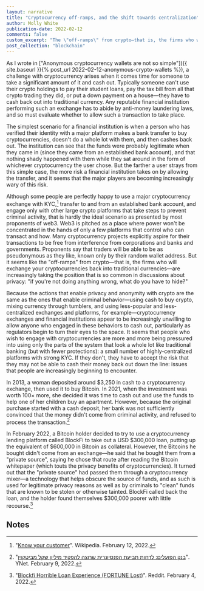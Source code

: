 ```yaml
---
layout: narrative
title: "Cryptocurrency off-ramps, and the shift towards centralization"
author: Molly White
publication-date: 2022-02-12
comments: false
custom_excerpt: "The \"off-ramps\" from crypto—that is, the firms who will exchange your cryptocurrencies back into traditional currencies—are increasingly taking the position that is so common in discussions about privacy: \"if you're not doing anything wrong, what do you have to hide?\"" 
post_collection: "blockchain"
---
```


As I wrote in ["Anonymous cryptocurrency wallets are not so simple"]({{ site.baseurl }}{% post_url 2022-02-12-anonymous-crypto-wallets %}), a challenge with cryptocurrency arises when it comes time for someone to take a significant amount of it and cash out. Typically someone can't use their crypto holdings to pay their student loans, pay the tax bill from all that crypto trading they did, or put a down payment on a house—they have to cash back out into traditional currency. Any reputable financial institution performing such an exchange has to abide by anti-money laundering laws, and so must evaluate whether to allow such a transaction to take place. 

The simplest scenario for a financial institution is when a person who has verified their identity with a major platform makes a bank transfer to buy cryptocurrencies, doesn't do a whole lot with them, and then cashes back out. The institution can see that the funds were probably legitimate when they came in (since they came from an established bank account), and that nothing shady happened with them while they sat around in the form of whichever cryptocurrency the user chose. But the farther a user strays from this simple case, the more risk a financial institution takes on by allowing the transfer, and it seems that the major players are becoming increasingly wary of this risk. 

Although some people are perfectly happy to use a major cryptocurrency exchange with KYC,[^fn1] transfer to and from an established bank account, and engage only with other large crypto platforms that take steps to prevent criminal activity, that is hardly the ideal scenario as presented by most proponents of web3. Web3 is pitched as a place where power won't be concentrated in the hands of only a few platforms that control who can transact and how. Many cryptocurrency projects explicitly aspire for their transactions to be free from interference from corporations and banks and governments. Proponents say that traders will be able to be as pseudonymous as they like, known only by their random wallet address. But it seems like the "off-ramps" from crypto—that is, the firms who will exchange your cryptocurrencies back into traditional currencies—are increasingly taking the position that is so common in discussions about privacy: "if you're not doing anything wrong, what do you have to hide?"

Because the actions that enable privacy and anonymity with crypto are the same as the ones that enable criminal behavior—using cash to buy crypto, mixing currency through tumblers, and using less-popular and less-centralized exchanges and platforms, for example—cryptocurrency exchanges and financial institutions appear to be increasingly unwilling to allow anyone who engaged in these behaviors to cash out, particularly as regulators begin to turn their eyes to the space. It seems that people who wish to engage with cryptocurrencies are more and more being pressured into using only the parts of the system that look a whole lot like traditional banking (but with fewer protections): a small number of highly-centralized platforms with strong KYC. If they don't, they have to accept the risk that they may not be able to cash their money back out down the line: issues that people are increasingly beginning to encounter.

In 2013, a woman deposited around $3,250 in cash to a cryptocurrency exchange, then used it to buy Bitcoin. In 2021, when the investment was worth 100&times; more, she decided it was time to cash out and use the funds to help one of her children buy an apartment. However, because the original purchase started with a cash deposit, her bank was not sufficiently convinced that the money didn't come from criminal activity, and refused to process the transaction.[^fn2]

In February 2022, a Bitcoin holder decided to try to use a cryptocurrency lending platform called BlockFi to take out a USD $300,000 loan, putting up the equivalent of $600,000 in Bitcoin as collateral. However, the Bitcoins he bought didn't come from an exchange—he said that he bought them from a "private source", saying he chose that route after reading the Bitcoin whitepaper (which touts the privacy benefits of cryptocurrencies). It turned out that the "private source" had passed them through a cryptocurrency mixer—a technology that helps obscure the source of funds, and as such is used for legitimate privacy reasons as well as by criminals to "clean" funds that are known to be stolen or otherwise tainted. BlockFi called back the loan, and the holder found themselves $300,000 poorer with little recourse.[^fn3]

## Notes
[^fn1]: "[Know your customer](https://en.wikipedia.org/wiki/Know_your_customer)". Wikipedia. February 12, 2022.
[^fn2]: "[בנק הפועלים: לדחות תביעת הפנסיונרית שרוצה להפקיד מיליון שקל מביטקוין](https://m.ynet.co.il/articles/h1qrlegjc)". YNet. February 9, 2022.
[^fn3]: "[Blockfi Horrible Loan Experience (FORTUNE Lost)](https://www.reddit.com/r/CryptoCurrency/comments/skxpr7/blockfi_horrible_loan_experience_fortune_lost/)". Reddit. February 4, 2022.